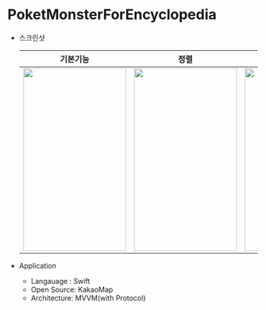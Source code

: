 # PoketMonsterForEncyclopedia

* 스크린샷

   |기본기능|정렬|필터|초기화|
   |---|---|---|---|
   |<img src="https://user-images.githubusercontent.com/8130860/97141489-281c0d80-17a2-11eb-80cf-c9978655b087.gif" width="207" height="368" />|<img src = "https://user-images.githubusercontent.com/8130860/97141854-e770c400-17a2-11eb-84db-7705197be7cb.gif" width = 207 height = 368>|<img src = "https://user-images.githubusercontent.com/8130860/97142119-6665fc80-17a3-11eb-82f6-2e0059c7eb7c.gif" width = 207 height = 368>|<img src = "https://user-images.githubusercontent.com/8130860/97140418-e8ecbd00-179f-11eb-99f1-191abd5b4ae3.gif" width = 207 height = 368>|

* Application
    * Langauage : Swift
    * Open Source: KakaoMap 
    * Architecture: MVVM(with Protocol)
